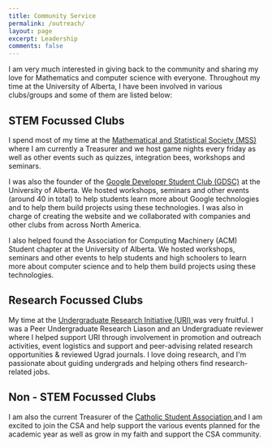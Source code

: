 ```yaml
---
title: Community Service
permalink: /outreach/
layout: page
excerpt: Leadership
comments: false
---
```

I am very much interested in giving back to the community and sharing my love for Mathematics and computer science with everyone. Throughout my time at the University of Alberta, I have been involved in various clubs/groups and some of them are listed below:

## STEM Focussed Clubs

I spend most of my time at the <a href = "https://alberta.campuslabs.ca/engage/organization/MSS">Mathematical and Statistical Society (MSS) </a>where I am currently a Treasurer and we host game nights every friday as well as other events such as quizzes, integration bees, workshops and seminars.

I was also the founder of the <a href = "https://gdsc.community.dev/university-of-alberta/">Google Developer Student Club (GDSC)</a> at the University of Alberta. We hosted workshops, seminars and other events (around 40 in total) to help students learn more about Google technologies and to help them build projects using these technologies. I was also in charge of creating the website and we collaborated with companies and other clubs from across North America. 

I also helped found the Association for Computing Machinery (ACM) Student chapter at the University of Alberta. We hosted workshops, seminars and other events to help students and high schoolers to learn more about computer science and to help them build projects using these technologies.

## Research Focussed Clubs

My time at the <a href = "https://www.ualberta.ca/current-students/undergraduate-research-initiative/index.html">Undergraduate Research Initiative (URI) </a>was very fruitful. I was a Peer Undergraduate Research Liason and an Undergraduate reviewer where I helped support URI through involvement in promotion and outreach activities, event logistics and support and peer-advising related research opportunities & reviewed Ugrad journals. I love doing research, and I'm passionate about guiding undergrads and helping others find research-related jobs.

## Non - STEM Focussed Clubs

I am also the current Treasurer of the <a href = "https://www.ualberta.ca/st-josephs/community/groups/catholic-students-association/index.html">Catholic Student Association </a> and I am excited to join the CSA and help support the various events planned for the academic year as well as grow in my faith and support the CSA community.
